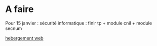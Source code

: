# A faire

Pour  15 janvier : sécurité informatique : finir tp + module cnil + module secnum

[hebergement web](hebergement%20web%20176d6ab9337f80e5a0a1de18e3827eec.md)